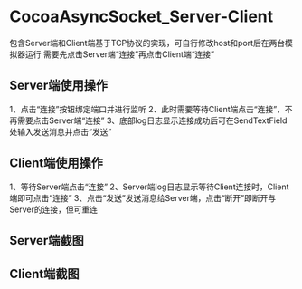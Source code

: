 # CocoaAsyncSocket_Server-Client
包含Server端和Client端基于TCP协议的实现，可自行修改host和port后在两台模拟器运行
需要先点击Server端“连接”再点击Client端“连接”

## Server端使用操作
1、点击“连接”按钮绑定端口并进行监听
2、此时需要等待Client端点击“连接”，不再需要点击Server端“连接”
3、底部log日志显示连接成功后可在SendTextField处输入发送消息并点击“发送”

## Client端使用操作
1、等待Server端点击“连接”
2、Server端log日志显示等待Client连接时，Client端即可点击“连接”
3、点击“发送”发送消息给Server端，点击“断开”即断开与Server的连接，但可重连

## Server端截图

## Client端截图

